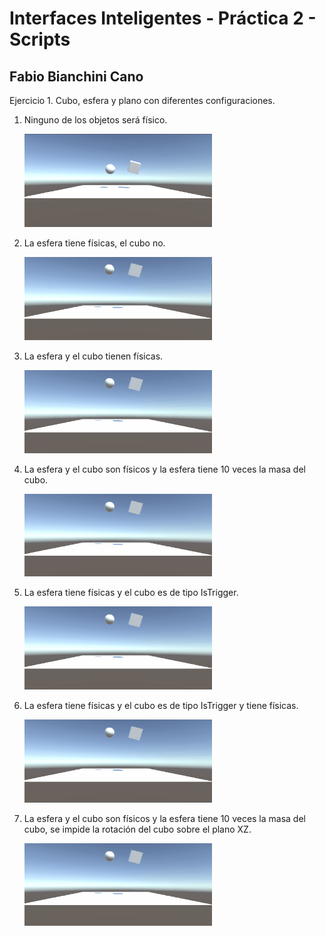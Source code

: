 # Interfaces Inteligentes - Práctica 2 - Scripts
## Fabio Bianchini Cano

Ejercicio 1. Cubo, esfera y plano con diferentes configuraciones.

1. Ninguno de los objetos será físico.
   
    <img src="gifs/1_a.png" width=300>
2. La esfera tiene físicas, el cubo no.

    <img src="gifs/1_b.gif" width=300>
3. La esfera y el cubo tienen físicas.

    <img src="gifs/1_c.gif" width=300>
4. La esfera y el cubo son físicos y la esfera tiene 10 veces la masa del cubo.

    <img src="gifs/1_d.gif" width=300>
5. La esfera tiene físicas y el cubo es de tipo IsTrigger.

    <img src="gifs/1_e.gif" width=300>
6. La esfera tiene físicas y el cubo es de tipo IsTrigger y tiene físicas.

    <img src="gifs/1_f.gif" width=300>
7. La esfera y el cubo son físicos y la esfera tiene 10 veces la masa del cubo, se impide la rotación del cubo sobre el plano XZ.

    <img src="gifs/1_g.gif" width=300>